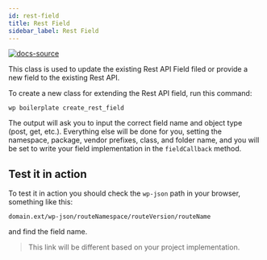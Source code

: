 ```yaml
---
id: rest-field
title: Rest Field
sidebar_label: Rest Field
---
```


[![docs-source](https://img.shields.io/badge/source-eigthshift--libs-blue?style=for-the-badge&logo=php&labelColor=2a2a2a)](https://github.com/infinum/eightshift-libs)

This class is used to update the existing Rest API Field filed or provide a new field to the existing Rest API.

To create a new class for extending the Rest API field, run this command:

`wp boilerplate create_rest_field`

The output will ask you to input the correct field name and object type (post, get, etc.). Everything else will be done for you, setting the namespace, package, vendor prefixes, class, and folder name, and you will be set to write your field implementation in the `fieldCallback` method.

## Test it in action

To test it in action you should check the `wp-json` path in your browser, something like this:

`domain.ext/wp-json/routeNamespace/routeVersion/routeName`

and find the field name.

> This link will be different based on your project implementation.
